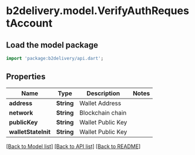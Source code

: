 # b2delivery.model.VerifyAuthRequestAccount

## Load the model package
```dart
import 'package:b2delivery/api.dart';
```

## Properties
Name | Type | Description | Notes
------------ | ------------- | ------------- | -------------
**address** | **String** | Wallet Address | 
**network** | **String** | Blockchain chain | 
**publicKey** | **String** | Wallet Public Key | 
**walletStateInit** | **String** | Wallet Public Key | 

[[Back to Model list]](../README.md#documentation-for-models) [[Back to API list]](../README.md#documentation-for-api-endpoints) [[Back to README]](../README.md)


